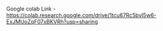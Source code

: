 Google colab Link - https://colab.research.google.com/drive/1tcu67Rc5bvI5w6-ExJMUoZqF07xBKVRh?usp=sharing
